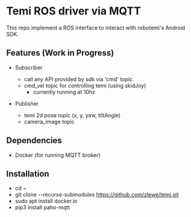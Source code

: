 # Temi ROS driver via MQTT

This repo implement a ROS interface to interact with robotemi's Android SDK.

## Features (Work in Progress)
* Subscriber
  * call any API provided by sdk via 'cmd' topic.
  * cmd_vel topic for controlling temi (using skidJoy)
    * currently running at 10hz

* Publisher
  * temi 2d pose topic (x, y, yaw, tiltAngle)
  * camera_image topic

## Dependencies
* Docker (for running MQTT broker)

## Installation
* cd ~
* git clone --recurse-submodules https://github.com/zlewe/temi.git
* sudo apt install docker.io
* pip3 install paho-mqtt

